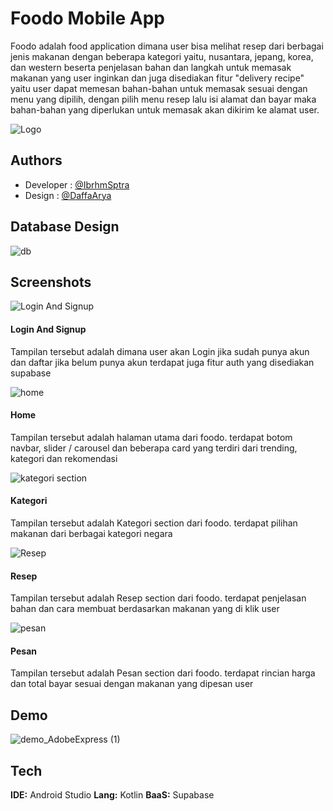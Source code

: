 
# Foodo Mobile App

Foodo adalah food application dimana user bisa melihat resep dari berbagai jenis makanan dengan beberapa kategori yaitu, nusantara, jepang, korea, dan western beserta penjelasan bahan dan langkah untuk memasak makanan yang user inginkan dan juga disediakan fitur "delivery recipe" yaitu user dapat memesan bahan-bahan untuk memasak sesuai dengan menu yang dipilih, dengan pilih menu resep lalu isi alamat dan bayar maka bahan-bahan yang diperlukan untuk memasak akan dikirim ke alamat user.


![Logo](https://i.postimg.cc/26PDH1Mc/logo-2.png)


## Authors

- Developer : [@IbrhmSptra](https://www.github.com/IbrhmSptra)
- Design : [@DaffaArya](https://www.instagram.com/daffa_rya/)


## Database Design

![db](https://i.postimg.cc/QNmF6B7M/db.png)
## Screenshots

![Login And Signup](https://i.postimg.cc/RZFvZx7T/Login-Signup.png)
#### Login And Signup
Tampilan tersebut adalah dimana user akan Login jika sudah punya akun dan daftar jika belum punya akun terdapat juga fitur auth yang disediakan supabase

![home](https://i.postimg.cc/TPxh0YBJ/homepage.png)
#### Home
Tampilan tersebut adalah halaman utama dari foodo. terdapat botom navbar, slider / carousel dan beberapa card yang terdiri dari trending, kategori dan rekomendasi

![kategori section](https://i.postimg.cc/bwmkZnZ2/kategorisection.png)
#### Kategori
Tampilan tersebut adalah Kategori section dari foodo. terdapat pilihan makanan dari berbagai kategori negara

![Resep](https://i.postimg.cc/PqZXgsnr/resep.png)
#### Resep
Tampilan tersebut adalah Resep section dari foodo. terdapat penjelasan bahan dan cara membuat berdasarkan makanan yang di klik user

![pesan](https://i.postimg.cc/T2NzJ7Bk/pesan.png)
#### Pesan
Tampilan tersebut adalah Pesan section dari foodo. terdapat rincian harga dan total bayar sesuai dengan makanan yang dipesan user



## Demo
![demo_AdobeExpress (1)](https://user-images.githubusercontent.com/102981991/233836650-3f3b000a-8c33-4070-8f2e-56a42f25e706.gif)



## Tech

**IDE:** Android Studio
**Lang:** Kotlin
**BaaS:** Supabase


